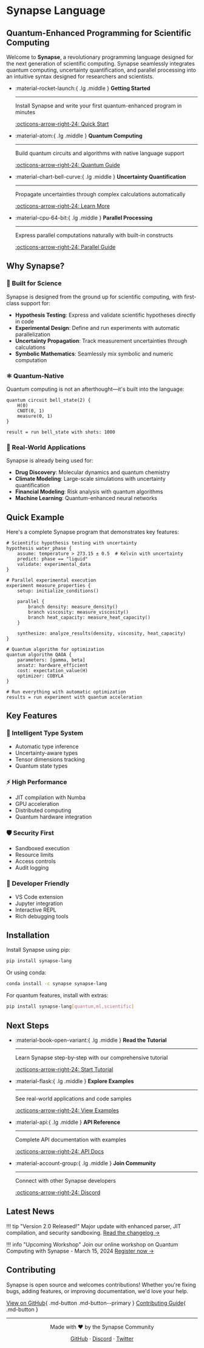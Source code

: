 # Synapse Language

## Quantum-Enhanced Programming for Scientific Computing

Welcome to **Synapse**, a revolutionary programming language designed for the next generation of scientific computing. Synapse seamlessly integrates quantum computing, uncertainty quantification, and parallel processing into an intuitive syntax designed for researchers and scientists.

<div class="grid cards" markdown>

-   :material-rocket-launch:{ .lg .middle } **Getting Started**

    ---

    Install Synapse and write your first quantum-enhanced program in minutes

    [:octicons-arrow-right-24: Quick Start](getting-started/quickstart.md)

-   :material-atom:{ .lg .middle } **Quantum Computing**

    ---

    Build quantum circuits and algorithms with native language support

    [:octicons-arrow-right-24: Quantum Guide](quantum/basics.md)

-   :material-chart-bell-curve:{ .lg .middle } **Uncertainty Quantification**

    ---

    Propagate uncertainties through complex calculations automatically

    [:octicons-arrow-right-24: Learn More](scientific/uncertainty.md)

-   :material-cpu-64-bit:{ .lg .middle } **Parallel Processing**

    ---

    Express parallel computations naturally with built-in constructs

    [:octicons-arrow-right-24: Parallel Guide](language/parallel.md)

</div>

## Why Synapse?

### 🚀 Built for Science

Synapse is designed from the ground up for scientific computing, with first-class support for:

- **Hypothesis Testing**: Express and validate scientific hypotheses directly in code
- **Experimental Design**: Define and run experiments with automatic parallelization
- **Uncertainty Propagation**: Track measurement uncertainties through calculations
- **Symbolic Mathematics**: Seamlessly mix symbolic and numeric computation

### ⚛️ Quantum-Native

Quantum computing is not an afterthought—it's built into the language:

```synapse
quantum circuit bell_state(2) {
    H(0)
    CNOT(0, 1)
    measure(0, 1)
}

result = run bell_state with shots: 1000
```

### 🔬 Real-World Applications

Synapse is already being used for:

- **Drug Discovery**: Molecular dynamics and quantum chemistry
- **Climate Modeling**: Large-scale simulations with uncertainty quantification
- **Financial Modeling**: Risk analysis with quantum algorithms
- **Machine Learning**: Quantum-enhanced neural networks

## Quick Example

Here's a complete Synapse program that demonstrates key features:

```synapse
# Scientific hypothesis testing with uncertainty
hypothesis water_phase {
    assume: temperature > 273.15 ± 0.5  # Kelvin with uncertainty
    predict: phase == "liquid"
    validate: experimental_data
}

# Parallel experimental execution
experiment measure_properties {
    setup: initialize_conditions()
    
    parallel {
        branch density: measure_density()
        branch viscosity: measure_viscosity()
        branch heat_capacity: measure_heat_capacity()
    }
    
    synthesize: analyze_results(density, viscosity, heat_capacity)
}

# Quantum algorithm for optimization
quantum algorithm QAOA {
    parameters: [gamma, beta]
    ansatz: hardware_efficient
    cost: expectation_value(H)
    optimizer: COBYLA
}

# Run everything with automatic optimization
results = run experiment with quantum acceleration
```

## Key Features

### 🧠 Intelligent Type System
- Automatic type inference
- Uncertainty-aware types
- Tensor dimensions tracking
- Quantum state types

### ⚡ High Performance
- JIT compilation with Numba
- GPU acceleration
- Distributed computing
- Quantum hardware integration

### 🛡️ Security First
- Sandboxed execution
- Resource limits
- Access controls
- Audit logging

### 🔧 Developer Friendly
- VS Code extension
- Jupyter integration
- Interactive REPL
- Rich debugging tools

## Installation

Install Synapse using pip:

```bash
pip install synapse-lang
```

Or using conda:

```bash
conda install -c synapse synapse-lang
```

For quantum features, install with extras:

```bash
pip install synapse-lang[quantum,ml,scientific]
```

## Next Steps

<div class="grid cards" markdown>

-   :material-book-open-variant:{ .lg .middle } **Read the Tutorial**

    ---

    Learn Synapse step-by-step with our comprehensive tutorial

    [:octicons-arrow-right-24: Start Tutorial](getting-started/quickstart.md)

-   :material-flask:{ .lg .middle } **Explore Examples**

    ---

    See real-world applications and code samples

    [:octicons-arrow-right-24: View Examples](examples/scientific.md)

-   :material-api:{ .lg .middle } **API Reference**

    ---

    Complete API documentation with examples

    [:octicons-arrow-right-24: API Docs](api/core.md)

-   :material-account-group:{ .lg .middle } **Join Community**

    ---

    Connect with other Synapse developers

    [:octicons-arrow-right-24: Discord](https://discord.gg/synapse-lang)

</div>

## Latest News

!!! tip "Version 2.0 Released!"
    Major update with enhanced parser, JIT compilation, and security sandboxing.
    [Read the changelog →](https://github.com/MichaelCrowe11/synapse-lang/releases)

!!! info "Upcoming Workshop"
    Join our online workshop on Quantum Computing with Synapse - March 15, 2024
    [Register now →](https://events.synapse-lang.org)

## Contributing

Synapse is open source and welcomes contributions! Whether you're fixing bugs, adding features, or improving documentation, we'd love your help.

[View on GitHub](https://github.com/MichaelCrowe11/synapse-lang){ .md-button .md-button--primary }
[Contributing Guide](development/contributing.md){ .md-button }

---

<center>
Made with ❤️ by the Synapse Community

[GitHub](https://github.com/MichaelCrowe11/synapse-lang) · 
[Discord](https://discord.gg/synapse-lang) · 
[Twitter](https://twitter.com/synapselang)
</center>